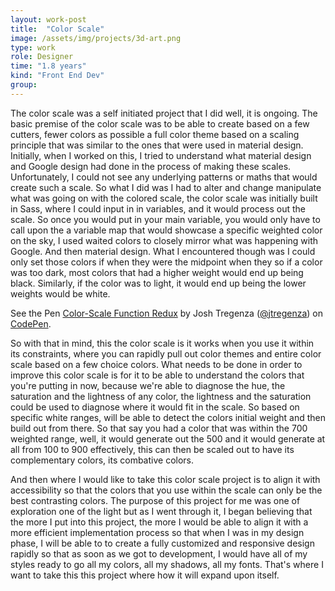 ```yaml
---
layout: work-post
title:  "Color Scale"
image: /assets/img/projects/3d-art.png
type: work
role: Designer
time: "1.8 years"
kind: "Front End Dev"
group:
---
```


The color scale was a self initiated project that I did well, it is ongoing.
 The basic premise of the color scale was to be able to create based on a few cutters, fewer colors as possible a full color theme based on a scaling principle that was similar to the ones that were used in material design. Initially, when I worked on this, I tried to understand what material design and Google design had done in the process of making these scales. Unfortunately, I could not see any underlying patterns or maths that would create such a scale. So what I did was I had to alter and change manipulate what was going on with the colored scale, the color scale was initially built in Sass, where I could input in in variables, and it would process out the scale. So once you would put in your main variable, you would only have to call upon the a variable map that would showcase a specific weighted color on the sky, I used waited colors to closely mirror what was happening with Google. And then material design. What I encountered though was I could only set those colors if when they were the midpoint when they so if a color was too dark, most colors that had a higher weight would end up being black. Similarly, if the color was to light, it would end up being the lower weights would be white.
 
<p data-height="265" data-theme-id="0" data-slug-hash="mLwRWY" data-default-tab="html,result" data-user="jtregenza" data-pen-title="Color-Scale Function Redux" class="codepen">See the Pen <a href="https://codepen.io/jtregenza/pen/mLwRWY/">Color-Scale Function Redux</a> by Josh Tregenza (<a href="https://codepen.io/jtregenza">@jtregenza</a>) on <a href="https://codepen.io">CodePen</a>.</p>
<script async src="https://static.codepen.io/assets/embed/ei.js"></script>

  So with that in mind, this the color scale is it works when you use it within its constraints, where you can rapidly pull out color themes and entire color scale based on a few choice colors. What needs to be done in order to improve this color scale is for it to be able to understand the colors that you're putting in now, because we're able to diagnose the hue, the saturation and the lightness of any color, the lightness and the saturation could be used to diagnose where it would fit in the scale. So based on specific white ranges, will be able to detect the colors initial weight and then build out from there. So that say you had a color that was within the 700 weighted range, well, it would generate out the 500 and it would generate at all from 100 to 900 effectively, this can then be scaled out to have its complementary colors, its combative colors.
  
And then where I would like to take this color scale project is to align it with accessibility so that the colors that you use within the scale can only be the best contrasting colors. The purpose of this project for me was one of exploration one of the light but as I went through it, I began believing that the more I put into this project, the more I would be able to align it with a more efficient implementation process so that when I was in my design phase, I will be able to to create a fully customized and responsive design rapidly so that as soon as we got to development, I would have all of my styles ready to go all my colors, all my shadows, all my fonts. That's where I want to take this this project where how it will expand upon itself.
